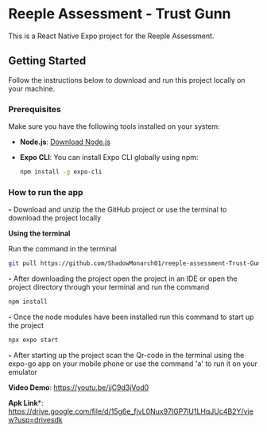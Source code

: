
# Reeple Assessment - Trust Gunn

This is a React Native Expo project for the Reeple Assessment.

## Getting Started

Follow the instructions below to download and run this project locally on your machine.

### Prerequisites

Make sure you have the following tools installed on your system:

- **Node.js**: [Download Node.js](https://nodejs.org/)
- **Expo CLI**: You can install Expo CLI globally using npm:

  ```bash
  npm install -g expo-cli


### How to run the app

**-** Download and unzip the the GitHub project or use the terminal to download the project locally

**Using the terminal**

Run the command in the terminal
  ```bash
git pull https://github.com/ShadowMonarch01/reeple-assessment-Trust-Gunn.git
```
**-** After downloading the project open the project in an IDE or open the project directory through your terminal and run the command

 ```bash
 npm install
```
**-** Once the node modules have been installed run this command to start up the project

```bash
npx expo start

```
**-** After starting up the project scan the Qr-code in the terminal using the expo-go app on your mobile phone or use the command 'a' to run it on your emulator 



**Video Demo**: https://youtu.be/jjC9d3jVod0


**Apk Link***: https://drive.google.com/file/d/15g6e_fjvL0Nux97IGP7lU1LHqJUc4B2Y/view?usp=drivesdk


 
